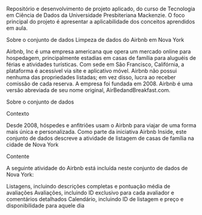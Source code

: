 Repositório e desenvolvimento de projeto aplicado, do curso de Tecnologia em Ciência de Dados da Universidade Presbiteriana Mackenzie.
O foco principal do projeto é apresentar a aplicabilidade dos conceitos aprendidos em aula. 

Sobre o conjunto de dados
Limpeza de dados do Airbnb em Nova York

Airbnb, Inc é uma empresa americana que opera um mercado online para hospedagem, principalmente estadias em casas de família para aluguéis de férias e atividades turísticas. 
Com sede em São Francisco, Califórnia, a plataforma é acessível via site e aplicativo móvel. Airbnb não possui nenhuma das propriedades listadas; em vez disso, lucra ao receber comissão de cada reserva. A empresa foi fundada em 2008. 
Airbnb é uma versão abreviada de seu nome original, AirBedandBreakfast.com.

Sobre o conjunto de dados

Contexto

Desde 2008, hóspedes e anfitriões usam o Airbnb para viajar de uma forma mais única e personalizada. 
Como parte da iniciativa Airbnb Inside, este conjunto de dados descreve a atividade de listagem de casas de família na cidade de Nova York

Contente

A seguinte atividade do Airbnb está incluída neste conjunto de dados de Nova York:

Listagens, incluindo descrições completas e pontuação média de avaliações Avaliações, incluindo ID exclusivo para cada avaliador e comentários detalhados Calendário, incluindo ID de listagem e preço e disponibilidade para aquele dia
